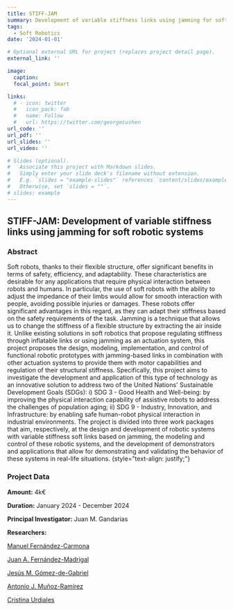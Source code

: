 ```yaml
---
title: STIFF-JAM
summary: Development of variable stiffness links using jamming for soft robotic systems
tags:
  - Soft Robotics
date: '2024-01-01'

# Optional external URL for project (replaces project detail page).
external_link: ''

image:
  caption: 
  focal_point: Smart

links:
  # - icon: twitter
  #   icon_pack: fab
  #   name: Follow
  #   url: https://twitter.com/georgecushen
url_code: ''
url_pdf: ''
url_slides: ''
url_video: ''

# Slides (optional).
#   Associate this project with Markdown slides.
#   Simply enter your slide deck's filename without extension.
#   E.g. `slides = "example-slides"` references `content/slides/example-slides.md`.
#   Otherwise, set `slides = ""`.
# slides: example
---
```


## STIFF-JAM: Development of variable stiffness links using jamming for soft robotic systems

### Abstract 


Soft robots, thanks to their flexible structure, offer significant benefits in terms of safety, efficiency, and adaptability. These characteristics are desirable for any applications that require physical interaction between robots and humans. In particular, the use of soft robots with the ability to adjust the impedance of their limbs would allow for smooth interaction with people, avoiding possible injuries or damages. These robots offer significant advantages in this regard, as they can adapt their stiffness based on the safety requirements of the task. Jamming is a technique that allows us to change the stiffness of a flexible structure by extracting the air inside it. Unlike existing solutions in soft robotics that propose regulating stiffness through inflatable links or using jamming as an actuation system, this project proposes the design, modeling, implementation, and control of functional robotic prototypes with jamming-based links in combination with other actuation systems to provide them with motor capabilities and regulation of their structural stiffness. Specifically, this project aims to investigate the development and application of this type of technology as an innovative solution to address two of the United Nations' Sustainable Development Goals (SDGs): i) SDG 3 - Good Health and Well-being: by improving the physical interaction capability of assistive robots to address the challenges of population aging; ii) SDG 9 - Industry, Innovation, and Infrastructure: by enabling safe human-robot physical interaction in industrial environments. The project is divided into three work packages that aim, respectively, at the design and development of robotic systems with variable stiffness soft links based on jamming, the modeling and control of these robotic systems, and the development of demonstrators and applications that allow for demonstrating and validating the behavior of these systems in real-life situations.
{style="text-align: justify;"}

### Project Data

**Amount:** 4k€

**Duration:** January 2024 - December 2024

**Principal Investigator:** Juan M. Gandarias

**Researchers:** 

[Manuel Fernández-Carmona](https://www.fernandezcarmona.net/)

[Juan A. Fernández-Madrigal](https://babel.isa.uma.es/jafma/)

[Jesús M. Gómez-de-Gabriel](https://scholar.google.es/citations?user=8mWokEsAAAAJ&hl=es&oi=ao)

[Antonio J. Muñoz-Ramírez](https://www.uma.es/departments/teachers/ZnVhMUVodjlYK0IrRjlJVk1OMytSQT09/)

[Cristina Urdiales](https://scholar.google.es/citations?user=66IjL_EAAAAJ&hl=es&oi=ao)
